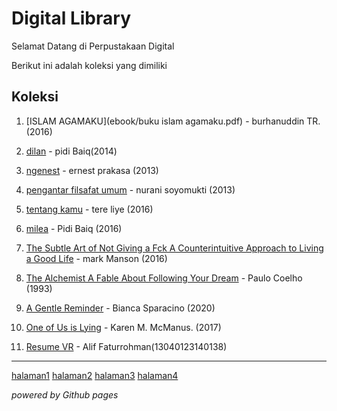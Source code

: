 # Digital Library

Selamat Datang di Perpustakaan Digital

Berikut ini adalah koleksi yang dimiliki
## Koleksi

1. [ISLAM AGAMAKU](ebook/buku islam agamaku.pdf) - burhanuddin TR. (2016)
2. [dilan](ebook/dilan.pdf) - pidi Baiq(2014)
3. [ngenest](ebook/ngenest.pdf) - ernest prakasa (2013)
4. [pengantar filsafat umum](ebook/pengantar-filsafat-umum.pdf) - nurani soyomukti (2013)
5. [tentang kamu](ebook/Tereliye-tentangkamu.pdf) - tere liye (2016)
6. [milea](ebook/milea.pdf) - Pidi Baiq (2016)
7. [The Subtle Art of Not Giving a Fck A Counterintuitive Approach to Living a Good Life](ebook/TheSubtleArtofNotGivingaFckACounterintuitiveApproachtoLivingaGoodLife.pdf) - mark Manson (2016)
8. [The Alchemist A Fable About Following Your Dream](ebook/AboutFollowingYourDream(Coelho,Paulo)(z-lib.org).pdf) - Paulo Coelho (1993)
9. [A Gentle Reminder](ebook/AGentleReminder(BiancaSparacino)(z-lib.org).pdf) - Bianca Sparacino (2020)
10. [One of Us is Lying](ebook/OneofUsisLying(KarenM.McManus)(z-lib.org).pdf) - Karen M. McManus. (2017)

11. [Resume VR](ebook/ResumeVR.pdf) - Alif Faturrohman(13040123140138)
---

[halaman1](webti/halaman1.html) [halaman2](webti/halaman2.html) [halaman3](webti/halaman3.html) [halaman4](webti/halaman4.html)

*powered by Github pages*
